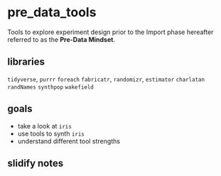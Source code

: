# pre_data_tools
Tools to explore experiment design prior to the Import phase hereafter referred to as the __Pre-Data Mindset__.


## libraries

`tidyverse`, `purrr`
`foreach`
`fabricatr`, `randomizr`, `estimator`
`charlatan`
`randNames`
`synthpop`
`wakefield`

## goals

 - take a look at `iris`
 - use tools to synth `iris`
 - understand different tool strengths
 
## slidify notes

